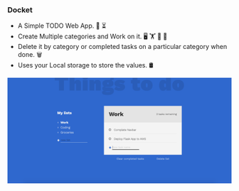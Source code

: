 ### Docket

- A Simple TODO Web App. 🔖 ⏳
- Create Multiple categories and Work on it. 🖥   🏋️   🎨   🛒 
- Delete it by category or completed tasks on a particular category when done. 🗑 
- Uses your Local storage to store the values. 🛢

![](screen.png)


